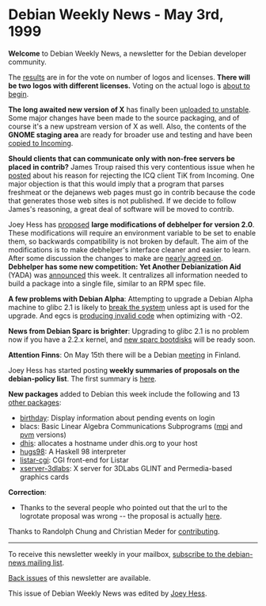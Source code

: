
Debian Weekly News - May 3rd, 1999
==================================



**Welcome** to Debian Weekly News, a newsletter for the Debian
developer community.





The
[results](https://lists.debian.org/debian-devel-announce-9905/msg00001.html) are in for the vote on number of logos and licenses. **There
will be two logos with different licenses.** Voting on the actual logo
is [about to begin](https://www.debian.org/News/weekly/1999/18/mail#mail2).




**The long awaited new version of X** has finally been
[uploaded to unstable](https://lists.debian.org/debian-devel-changes-9904/msg02409.html). Some major changes have been made to
the source packaging, and of course it's a new upstream version of X as
well. Also, the contents of the **GNOME staging area**  are ready for
broader use and testing and have been
[copied
to Incoming](https://lists.debian.org/debian-devel-9905/msg00022.html).




**Should clients that can communicate only with non-free servers be placed in
contrib?** James Troup raised this very contentious issue when he
[posted](https://lists.debian.org/debian-policy-9905/msg00004.html) about his reason for rejecting the ICQ client TiK from Incoming.
One major objection is that this would imply that a program that parses
freshmeat or the dejanews web pages must go in contrib because the code that
generates those web sites is not published. If we decide to follow James's
reasoning, a great deal of software will be moved to contrib.




Joey Hess has
[proposed](https://lists.debian.org/debian-devel-9904/msg01655.html) **large modifications of debhelper for version 2.0**. These
modifications will require an environment variable to be set to enable them,
so backwards compatibility is not broken by default. The aim of the
modifications is to make debhelper's interface cleaner and easier to learn.
After some discussion the changes to make are
[nearly
agreed on](https://lists.debian.org/debian-devel-9905/msg00037.html). **Debhelper has some new competition: Yet Another
Debianization Aid** (YADA) was
[announced](https://lists.debian.org/debian-devel-9904/msg01729.html) this week. It centralizes all information needed to build a
package into a single file, similar to an RPM spec file.




**A few problems with Debian Alpha**:
Attempting to upgrade a Debian Alpha machine to glibc 2.1 is likely to
[break the system](https://lists.debian.org/debian-alpha-9905/msg00007.html) unless apt is used for the upgrade. And egcs is
[producing
invalid code](https://lists.debian.org/debian-alpha-9904/msg00205.html) when optimizing with -O2.




**News from Debian Sparc is brighter**:
Upgrading to glibc 2.1 is no problem now if you have a 2.2.x kernel, and
[new
sparc bootdisks](https://lists.debian.org/debian-boot-9905/msg00006.html) will be ready soon.




**Attention Finns**: On May 15th there will be a Debian
[meeting](https://www.debian.org/News/weekly/1999/18/mail#mail1) in Finland.





Joey Hess has started posting **weekly summaries of proposals on the
debian-policy list**. The first summary is
[here](https://lists.debian.org/debian-policy-9905/msg00000.html).




**New packages** added to Debian this week include the following and 13
[other packages](http://master.debian.org/~tausq/newpkgs.html):



* [birthday](https://packages.debian.org/unstable/misc/birthday):
Display information about pending events on login
* blacs: Basic Linear Algebra Communications Subprograms
([mpi](https://www.debian.org/News/weekly/oldurl?../../../../Packages/unstable/devel/blacs-mpi.html) and
[pvm](https://www.debian.org/News/weekly/oldurl?../../../../Packages/unstable/devel/blacs-pvm.html) versions)
* [dhis](https://www.debian.org/News/weekly/oldurl?../../../../Packages/unstable/net/dhis.html): allocates
a hostname under dhis.org to your host
* [hugs98](https://www.debian.org/News/weekly/oldurl?../../../../Packages/unstable/interpreters/hugs98.html):
A Haskell 98 interpreter
* [listar-cgi](https://packages.debian.org/unstable/mail/listar-cgi):
CGI front-end for Listar
* [xserver-3dlabs](https://packages.debian.org/unstable/x11/xserver-3dlabs):
X server for 3DLabs GLINT and Permedia-based graphics cards



**Correction**:



* Thanks to the several people who pointed out that the url to the logrotate
proposal was wrong -- the proposal is actually
[here](https://lists.debian.org/debian-devel-9904/msg01069.html).



Thanks to Randolph Chung and Christian Meder for
[contributing](https://www.debian.org/News/weekly/contributing).





---



 To receive this newsletter weekly in your mailbox, [subscribe to the debian-news mailing list](https://lists.debian.org/debian-news/).



[Back issues](https://www.debian.org/News/weekly/) of this newsletter are available.



This issue of Debian Weekly News was edited by [Joey Hess](mailto:dwn@debian.org).





